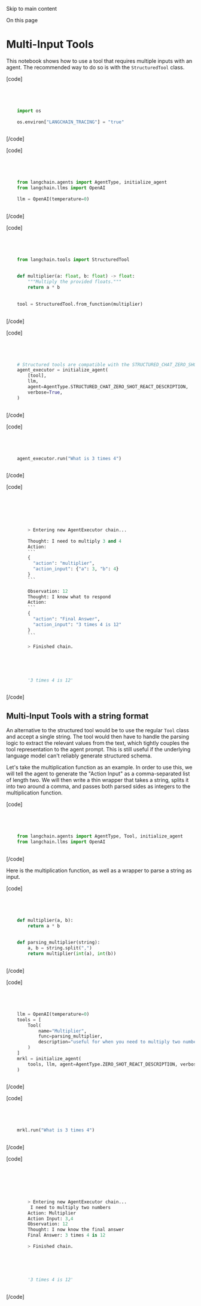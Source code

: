 

Skip to main content

On this page

# Multi-Input Tools

This notebook shows how to use a tool that requires multiple inputs with an agent. The recommended way to do so is with the `StructuredTool` class.

[code]
```python




    import os  
      
    os.environ["LANGCHAIN_TRACING"] = "true"  
    


```
[/code]


[code]
```python




    from langchain.agents import AgentType, initialize_agent  
    from langchain.llms import OpenAI  
      
    llm = OpenAI(temperature=0)  
    


```
[/code]


[code]
```python




    from langchain.tools import StructuredTool  
      
      
    def multiplier(a: float, b: float) -> float:  
        """Multiply the provided floats."""  
        return a * b  
      
      
    tool = StructuredTool.from_function(multiplier)  
    


```
[/code]


[code]
```python




    # Structured tools are compatible with the STRUCTURED_CHAT_ZERO_SHOT_REACT_DESCRIPTION agent type.  
    agent_executor = initialize_agent(  
        [tool],  
        llm,  
        agent=AgentType.STRUCTURED_CHAT_ZERO_SHOT_REACT_DESCRIPTION,  
        verbose=True,  
    )  
    


```
[/code]


[code]
```python




    agent_executor.run("What is 3 times 4")  
    


```
[/code]


[code]
```python




          
          
        > Entering new AgentExecutor chain...  
          
        Thought: I need to multiply 3 and 4  
        Action:  
        ```  
        {  
          "action": "multiplier",  
          "action_input": {"a": 3, "b": 4}  
        }  
        ```  
          
        Observation: 12  
        Thought: I know what to respond  
        Action:  
        ```  
        {  
          "action": "Final Answer",  
          "action_input": "3 times 4 is 12"  
        }  
        ```  
          
        > Finished chain.  
      
      
      
      
      
        '3 times 4 is 12'  
    


```
[/code]


## Multi-Input Tools with a string format​

An alternative to the structured tool would be to use the regular `Tool` class and accept a single string. The tool would then have to handle the parsing logic to extract the relevant values from the
text, which tightly couples the tool representation to the agent prompt. This is still useful if the underlying language model can't reliably generate structured schema.

Let's take the multiplication function as an example. In order to use this, we will tell the agent to generate the "Action Input" as a comma-separated list of length two. We will then write a thin
wrapper that takes a string, splits it into two around a comma, and passes both parsed sides as integers to the multiplication function.

[code]
```python




    from langchain.agents import AgentType, Tool, initialize_agent  
    from langchain.llms import OpenAI  
    


```
[/code]


Here is the multiplication function, as well as a wrapper to parse a string as input.

[code]
```python




    def multiplier(a, b):  
        return a * b  
      
      
    def parsing_multiplier(string):  
        a, b = string.split(",")  
        return multiplier(int(a), int(b))  
    


```
[/code]


[code]
```python




    llm = OpenAI(temperature=0)  
    tools = [  
        Tool(  
            name="Multiplier",  
            func=parsing_multiplier,  
            description="useful for when you need to multiply two numbers together. The input to this tool should be a comma separated list of numbers of length two, representing the two numbers you want to multiply together. For example, `1,2` would be the input if you wanted to multiply 1 by 2.",  
        )  
    ]  
    mrkl = initialize_agent(  
        tools, llm, agent=AgentType.ZERO_SHOT_REACT_DESCRIPTION, verbose=True  
    )  
    


```
[/code]


[code]
```python




    mrkl.run("What is 3 times 4")  
    


```
[/code]


[code]
```python




          
          
        > Entering new AgentExecutor chain...  
         I need to multiply two numbers  
        Action: Multiplier  
        Action Input: 3,4  
        Observation: 12  
        Thought: I now know the final answer  
        Final Answer: 3 times 4 is 12  
          
        > Finished chain.  
      
      
      
      
      
        '3 times 4 is 12'  
    


```
[/code]


